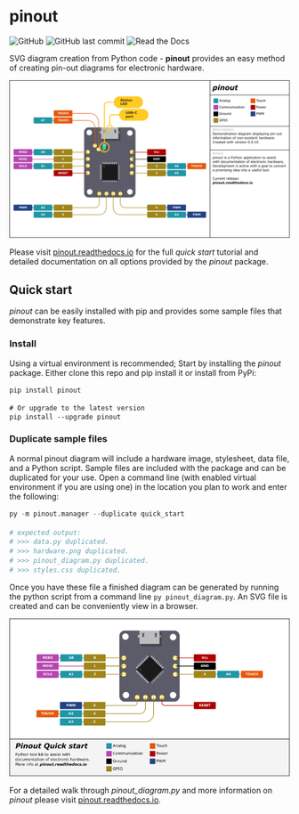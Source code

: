 # pinout

![GitHub](https://img.shields.io/github/license/j0ono0/pinout) ![GitHub last commit](https://img.shields.io/github/last-commit/j0ono0/pinout) ![Read the Docs](https://img.shields.io/readthedocs/pinout)

SVG diagram creation from Python code - **pinout** provides an easy method of creating pin-out diagrams for electronic hardware.

<p align="center">
    <img alt="Example diagram created from pinout." src="docs/_static/demo_pinout_diagram.png" />
</p>

Please visit [pinout.readthedocs.io](https://pinout.readthedocs.io) for the full *quick start* tutorial and detailed documentation on all options provided by the *pinout* package.

## Quick start

*pinout* can be easily installed with pip and provides some sample files that demonstrate key features. 

### Install

Using a virtual environment is recommended; Start by installing the *pinout* package. Either clone this repo and pip install it or install from PyPi:
```
pip install pinout

# Or upgrade to the latest version
pip install --upgrade pinout
```

### Duplicate sample files

A normal pinout diagram will include a hardware image, stylesheet, data file, and a Python script. Sample files are included with the package and can be duplicated for your use. Open a command line (with enabled virtual environment if you are using one) in the location you plan to work and enter the following:
```python
py -m pinout.manager --duplicate quick_start

# expected output:
# >>> data.py duplicated.
# >>> hardware.png duplicated.
# >>> pinout_diagram.py duplicated.
# >>> styles.css duplicated.
```

Once you have these file a finished diagram can be generated by running the python script from a command line `py pinout_diagram.py`. An SVG file is created and can be conveniently view in a browser.

![SVG diagram ](docs/_static/quick_start_pinout_diagram.png)

For a detailed walk through *pinout_diagram.py* and more information on *pinout* please visit [pinout.readthedocs.io](https://pinout.readthedocs.io).
